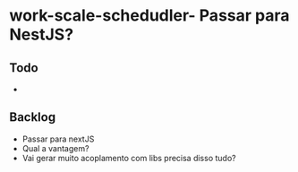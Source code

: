 # work-scale-schedudler- Passar para NestJS?
 
 
 
 ## Todo
- 


 ## Backlog
 - Passar para nextJS
  - Qual a vantagem?
  - Vai gerar muito acoplamento com libs precisa disso tudo?